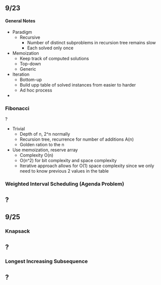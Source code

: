 
## 9/23

#### General Notes
- Paradigm
	- Recursive
		- Number of distinct subproblems in recursion tree remains slow
		- Each solved only once
- Memoization
	- Keep track of computed solutions
	- Top-down
	- Generic
- Iteration
	- Bottom-up
	- Build upp table of solved instances from easier to harder
	- Ad hoc process
- 

### Fibonacci
?
- Trivial 
	- Depth of n, 2^n normally
	- Recursion tree, recurrence for number of additions A(n)
	- Golden ration to the n
- Use memoization, reserve array
	- Complexity O(n)
	- O(n^2) for bit complexity and space complexity
	- Iterative approach allows for O(1) space complexity since we only need to know previous 2 values in the table

### Weighted Interval Scheduling (Agenda Problem)
?
- 

## 9/25

### Knapsack
?
- 

### Longest Increasing Subsequence
?
- 